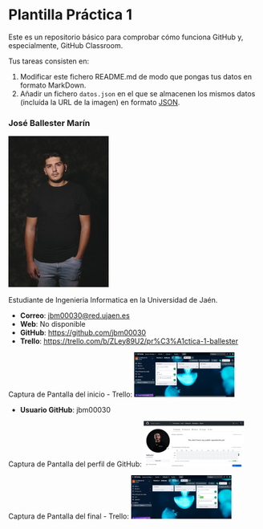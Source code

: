 # Plantilla Práctica 1
Este es un repositorio básico para comprobar cómo funciona GitHub y, especialmente, GitHub Classroom.

Tus tareas consisten en:
1) Modificar este fichero README.md de modo que pongas tus datos en formato MarkDown.
2) Añadir un fichero <code>datos.json</code> en el que se almacenen los mismos datos (incluída la URL de la imagen) en formato [JSON](https://es.wikipedia.org/wiki/JSON).

### José Ballester Marín
<img src='/1.jpg' width='200px'>

Estudiante de Ingenieria Informatica en la Universidad de Jaén.
* **Correo**: jbm00030@red.ujaen.es
* **Web**: No disponible
* **GitHub**: https://github.com/jbm00030
* **Trello**: https://trello.com/b/ZLey89U2/pr%C3%A1ctica-1-ballester

Captura de Pantalla del inicio - Trello: 
<img src='/inicial.PNG' width='200px'>

* **Usuario GitHub**: jbm00030

Captura de Pantalla del perfil de GitHub: 
<img src='/pgit.PNG' width='200px'>

Captura de Pantalla del final - Trello: 
<img src='/final.PNG' width='200px'>
